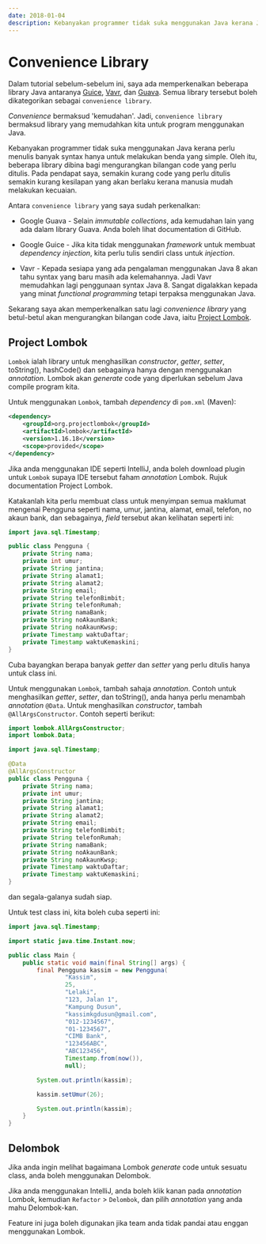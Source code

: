 ```yaml
---
date: 2018-01-04
description: Kebanyakan programmer tidak suka menggunakan Java kerana Java memang verbose. Jadi gunakan convenience library untuk mengurangkan bilangan code Java.
---
```


# Convenience Library

Dalam tutorial sebelum-sebelum ini, saya ada memperkenalkan beberapa library
Java antaranya [Guice](https://github.com/google/guice),
[Vavr](https://github.com/vavr-io/vavr), dan
[Guava](https://github.com/google/guava). Semua library tersebut boleh
dikategorikan sebagai `convenience library`.

_Convenience_ bermaksud 'kemudahan'. Jadi, `convenience library` bermaksud
library yang memudahkan kita untuk program menggunakan Java.

Kebanyakan programmer tidak suka menggunakan Java kerana perlu menulis banyak
syntax hanya untuk melakukan benda yang simple. Oleh itu, beberapa library dibina
bagi mengurangkan bilangan code yang perlu ditulis. Pada pendapat saya, semakin
kurang code yang perlu ditulis semakin kurang kesilapan yang akan berlaku kerana
manusia mudah melakukan kecuaian.

Antara `convenience library` yang saya sudah perkenalkan:

* Google Guava - Selain _immutable collections_, ada kemudahan lain yang ada
  dalam library Guava. Anda boleh lihat documentation di GitHub.

* Google Guice - Jika kita tidak menggunakan _framework_ untuk membuat
  _dependency injection_, kita perlu tulis sendiri class untuk _injection_.

* Vavr - Kepada sesiapa yang ada pengalaman menggunakan Java 8 akan tahu syntax
  yang baru masih ada kelemahannya. Jadi Vavr memudahkan lagi penggunaan syntax
  Java 8. Sangat digalakkan kepada yang minat _functional programming_ tetapi
  terpaksa menggunakan Java.

Sekarang saya akan memperkenalkan satu lagi _convenience library_ yang betul-betul
akan mengurangkan bilangan code Java, iaitu
[Project Lombok](https://projectlombok.org/).

## Project Lombok

`Lombok` ialah library untuk menghasilkan _constructor_, _getter_, _setter_,
toString(), hashCode() dan sebagainya hanya dengan menggunakan _annotation_.
Lombok akan _generate_ code yang diperlukan sebelum Java compile program kita.

Untuk menggunakan `Lombok`, tambah _dependency_ di `pom.xml` (Maven):

```xml
<dependency>
    <groupId>org.projectlombok</groupId>
    <artifactId>lombok</artifactId>
    <version>1.16.18</version>
    <scope>provided</scope>
</dependency>
```

Jika anda menggunakan IDE seperti IntelliJ, anda boleh download plugin untuk
`Lombok` supaya IDE tersebut faham _annotation_ Lombok. Rujuk documentation
Project Lombok.

Katakanlah kita perlu membuat class untuk menyimpan semua maklumat mengenai
Pengguna seperti nama, umur, jantina, alamat, email, telefon, no akaun bank, dan
sebagainya, _field_ tersebut akan kelihatan seperti ini:

```java
import java.sql.Timestamp;

public class Pengguna {
    private String nama;
    private int umur;
    private String jantina;
    private String alamat1;
    private String alamat2;
    private String email;
    private String telefonBimbit;
    private String telefonRumah;
    private String namaBank;
    private String noAkaunBank;
    private String noAkaunKwsp;
    private Timestamp waktuDaftar;
    private Timestamp waktuKemaskini;
}
```

Cuba bayangkan berapa banyak _getter_ dan _setter_ yang perlu ditulis hanya
untuk class ini.

Untuk menggunakan `Lombok`, tambah sahaja _annotation_. Contoh untuk
menghasilkan _getter_, _setter_, dan toString(), anda hanya perlu menambah
_annotation_ `@Data`. Untuk menghasilkan _constructor_, tambah
`@AllArgsConstructor`. Contoh seperti berikut:

```java
import lombok.AllArgsConstructor;
import lombok.Data;

import java.sql.Timestamp;

@Data
@AllArgsConstructor
public class Pengguna {
    private String nama;
    private int umur;
    private String jantina;
    private String alamat1;
    private String alamat2;
    private String email;
    private String telefonBimbit;
    private String telefonRumah;
    private String namaBank;
    private String noAkaunBank;
    private String noAkaunKwsp;
    private Timestamp waktuDaftar;
    private Timestamp waktuKemaskini;
}
```

dan segala-galanya sudah siap.

Untuk test class ini, kita boleh cuba seperti ini:

```java
import java.sql.Timestamp;

import static java.time.Instant.now;

public class Main {
    public static void main(final String[] args) {
        final Pengguna kassim = new Pengguna(
                "Kassim",
                25,
                "Lelaki",
                "123, Jalan 1",
                "Kampung Dusun",
                "kassimkgdusun@gmail.com",
                "012-1234567",
                "01-1234567",
                "CIMB Bank",
                "123456ABC",
                "ABC123456",
                Timestamp.from(now()),
                null);

        System.out.println(kassim);

        kassim.setUmur(26);

        System.out.println(kassim);
    }
}
```

## Delombok

Jika anda ingin melihat bagaimana Lombok _generate_ code untuk sesuatu class,
anda boleh menggunakan Delombok.

Jika anda menggunakan IntelliJ, anda boleh klik kanan pada _annotation_ Lombok,
kemudian `Refactor` > `Delombok`, dan pilih _annotation_ yang anda mahu
Delombok-kan.

Feature ini juga boleh digunakan jika team anda tidak pandai atau enggan
menggunakan Lombok.
